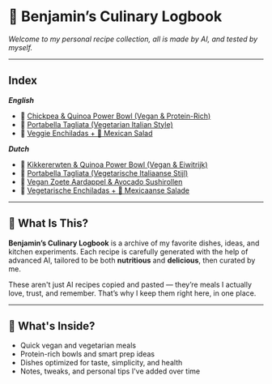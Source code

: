 # 📖 Benjamin’s Culinary Logbook

*Welcome to my personal recipe collection, all is made by AI, and tested by myself.*

---

## Index

***English***

- 🌱 [Chickpea & Quinoa Power Bowl (Vegan & Protein-Rich)](./english/001/README.md)
- 🌿 [Portabella Tagliata (Vegetarian Italian Style)](./english/002/README.md)
- 🌯 [Veggie Enchiladas + 🥗 Mexican Salad](./english/004/README.md)

***Dutch***

- 🌱 [Kikkererwten & Quinoa Power Bowl (Vegan & Eiwitrijk)](./dutch/001/README.md)
- 🌿 [Portabella Tagliata (Vegetarische Italiaanse Stijl)](./dutch/002/README.md)
- 🍣 [Vegan Zoete Aardappel & Avocado Sushirollen](./dutch/003/README.md)
- 🌯 [Vegetarische Enchiladas + 🥗 Mexicaanse Salade](./dutch/004/README.md)
---

## 🥄 What Is This?

**Benjamin’s Culinary Logbook** is a archive of my favorite dishes, ideas, and kitchen experiments. Each recipe is carefully generated with the help of advanced AI, tailored to be both **nutritious** and **delicious**, then curated by me.

These aren't just AI recipes copied and pasted — they’re meals I actually love, trust, and remember. That’s why I keep them right here, in one place.

---

## 🧾 What's Inside?

- Quick vegan and vegetarian meals  
- Protein-rich bowls and smart prep ideas  
- Dishes optimized for taste, simplicity, and health  
- Notes, tweaks, and personal tips I've added over time

